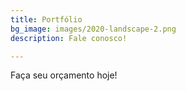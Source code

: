 ```yaml
---
title: Portfólio
bg_image: images/2020-landscape-2.png
description: Fale conosco!

---
```

Faça seu orçamento hoje!